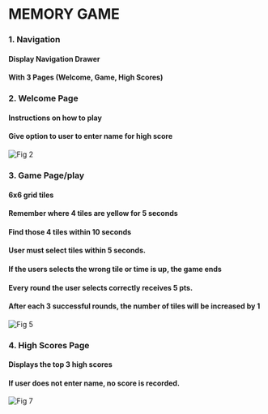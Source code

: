 # MEMORY GAME
### 1. Navigation 
#### Display Navigation Drawer 
#### With 3 Pages (Welcome, Game, High Scores)
### 2. Welcome Page 
#### Instructions on how to play 
#### Give option to user to enter name for high score 
![Fig 2](https://github.com/JiheeRhou/MemoryGame_Android/assets/113075825/6e0d458a-0280-45da-82bc-60c02a77f589)
### 3. Game Page/play 
#### 6x6 grid tiles
#### Remember where 4 tiles are yellow for 5 seconds
#### Find those 4 tiles within 10 seconds 
#### User must select tiles within 5 seconds. 
#### If the users selects the wrong tile or time is up, the game ends 
#### Every round the user selects correctly receives 5 pts. 
#### After each 3 successful rounds, the number of tiles will be increased by 1
![Fig 5](https://github.com/JiheeRhou/MemoryGame_Android/assets/113075825/04a68a24-ce94-4cd5-9a0f-5d76430b116a)
### 4. High Scores Page
#### Displays the top 3 high scores 
#### If user does not enter name, no score is recorded.
![Fig 7](https://github.com/JiheeRhou/MemoryGame_Android/assets/113075825/17c68ee3-8cb2-49d1-b536-d6a20a1d7956)
